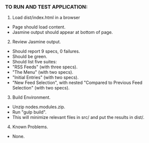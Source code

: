 ### TO RUN AND TEST APPLICATION:

1. Load dist/index.html in a browser

  * Page should load content.
  * Jasmine output should appear at bottom of page.

2. Review Jasmine output.

  * Should report 9 specs, 0 failures.
  * Should be green.
  * Should list five suites:
  * "RSS Feeds" (with three specs).
  * "The Menu" (with two specs).
  * "Initial Entries" (with two specs).
  * "New Feed Selection", with nested "Compared to Previous Feed Selection" (with two specs).

3. Build Environment.

  * Unzip nodes.modules.zip.
  * Run "gulp build".
  * This will minimize relevant files in src/ and put the results in dist/.

4. Known Problems.

  * None.
